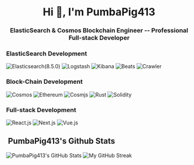 <h1 align="center">Hi 👋, I'm PumbaPig413</h1>
<h3 align="center">ElasticSearch & Cosmos Blockchain Engineer -- Professional Full-stack Developer</h3>

### ElasticSearch Development
![Elasticsearch(8.5.0)](https://img.shields.io/badge/Elasticsearch(8.5.0)-3C3C3D?style=for-the-badge&logo=cosmos&logoColor=white)
![Logstash](https://img.shields.io/badge/Logstash-3C3C3D?style=for-the-badge&logo=ethereum&logoColor=white)
![Kibana](https://img.shields.io/badge/Kibana-F16822?style=for-the-badge&logo=web3.js&logoColor=white)
![Beats](https://img.shields.io/badge/Beats-363636?style=for-the-badge&logo=rust&logoColor=white)
![Crawler](https://img.shields.io/badge/Crawler-363636?style=for-the-badge&logo=solidity&logoColor=white)

### Block-Chain Development
![Cosmos](https://img.shields.io/badge/Cosmos-3C3C3D?style=for-the-badge&logo=cosmos&logoColor=white)
![Ethereum](https://img.shields.io/badge/Ethereum-3C3C3D?style=for-the-badge&logo=ethereum&logoColor=white)
![Cosmjs](https://img.shields.io/badge/Cosmjs-F16822?style=for-the-badge&logo=web3.js&logoColor=white)
![Rust](https://img.shields.io/badge/Rust-363636?style=for-the-badge&logo=rust&logoColor=white)
![Solidity](https://img.shields.io/badge/Solidity-363636?style=for-the-badge&logo=solidity&logoColor=white)

### Full-stack Development  
<span><img alt="React.js" src="https://img.shields.io/static/v1?style=for-the-badge&message=React&color=222222&logo=React&logoColor=61DAFB&label=" />
<img alt="Next.js" src="https://img.shields.io/static/v1?style=for-the-badge&message=NestJS&color=E0234E&logo=NestJS&logoColor=FFFFFF&label=" />
<img alt="Vue.js" src="https://img.shields.io/badge/vuejs-%2335495e.svg?&style=for-the-badge&logo=vue.js&logoColor=%234FC08D"/></span>

<h2> &nbsp;PumbaPig413's Github Stats</h2>
<span align="left">

![PumbaPig413's GitHub Stats](https://github-readme-stats.vercel.app/api?username=PumbaPig413&repo=github-readme-stats&show_icons=true&hide_border=true&bg_color=3D3D3D&title_color=00E6FE&icon_color=00E6FE&text_color=FFFFFF)
</span>
<span align="right">
![My GitHub Streak](https://github-readme-streak-stats.herokuapp.com/?user=PumbaPig413&repo=github-readme-stats&hide_border=true&theme=black-ice&background=3D3D3D&stroke=00E6FE)
</span>